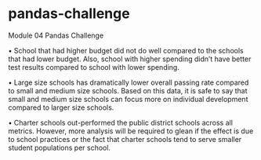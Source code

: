 # pandas-challenge
Module 04 Pandas Challenge

•	School that had higher budget did not do well compared to the schools that had lower budget.  Also, school with higher spending didn’t have better test results compared to school with lower spending.

•	Large size schools has dramatically lower overall passing rate compared to small and medium size schools. Based on this data, it is safe to say that small and medium size schools can focus more on individual development compared to larger size schools.

•	Charter schools out-performed the public district schools across all metrics. However, more analysis will be required to glean if the effect is due to school practices or the fact that charter schools tend to serve smaller student populations per school.
